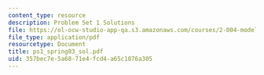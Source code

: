 ```yaml
---
content_type: resource
description: Problem Set 1 Solutions
file: https://ol-ocw-studio-app-qa.s3.amazonaws.com/courses/2-004-modeling-dynamics-and-control-ii-spring-2003/357bec7e5a6871e4fcd4a65c1076a305_ps1_spring03_sol.pdf
file_type: application/pdf
resourcetype: Document
title: ps1_spring03_sol.pdf
uid: 357bec7e-5a68-71e4-fcd4-a65c1076a305
---
```


